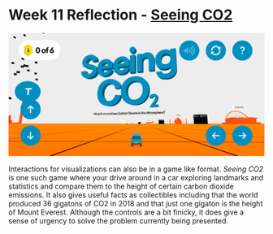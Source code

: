 # Week 11 Reflection - [Seeing CO2](https://extraordinaryfacility.com/co2/)

![Visualization](./images/r11.png)

Interactions for visualizations can also be in a game like format. *Seeing CO2* is one such game where your drive around in a car exploring landmarks and statistics and compare them to the height of certain carbon dioxide emissions. It also gives useful facts as collectibles including that the world produced 36 gigatons of CO2 in 2018 and that just one gigaton is the height of Mount Everest. Although the controls are a bit finicky, it does give a sense of urgency to solve the problem currently being presented.